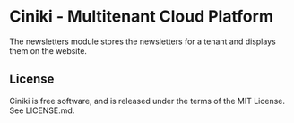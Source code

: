 Ciniki - Multitenant Cloud Platform
===========================================

The newsletters module stores the newsletters for a tenant and displays them on the website.

License
-------
Ciniki is free software, and is released under the terms of the MIT License. See LICENSE.md.

